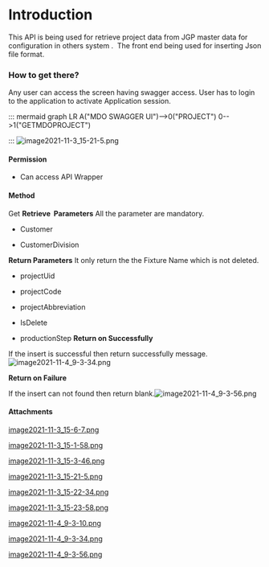 # Introduction

This API is being used for retrieve project data from JGP master data for configuration in others system
. 
The front end being used for inserting Json file format.


### How to get there?


Any user can access the screen having swagger access. User has to login to the application to activate Application session.

::: mermaid
graph LR
A("MDO SWAGGER UI")-->0("PROJECT")
0-->1("GETMDOPROJECT")

:::
![image2021-11-3_15-21-5.png](/.attachments/102040512.png)




#### **Permission** 



- Can access API Wrapper



#### **Method** 


Get
**Retrieve  Parameters** 
All the parameter are mandatory.

- Customer


- CustomerDivision

**Return Parameters** 
It only return the the Fixture Name which is not deleted. 

- projectUid

- projectCode

- projectAbbreviation

- IsDelete

- productionStep
**Return on Successfully** 

If the insert is successful then return successfully message.![image2021-11-4_9-3-34.png](/.attachments/102040675.png)



**Return on Failure** 

If the insert can not found then return blank.![image2021-11-4_9-3-56.png](/.attachments/102040678.png)




#### Attachments

[image2021-11-3_15-6-7.png](/.attachments/102040509.png)
[image2021-11-3_15-1-58.png](/.attachments/102040510.png)
[image2021-11-3_15-3-46.png](/.attachments/102040511.png)
[image2021-11-3_15-21-5.png](/.attachments/102040512.png)
[image2021-11-3_15-22-34.png](/.attachments/102040513.png)
[image2021-11-3_15-23-58.png](/.attachments/102040514.png)
[image2021-11-4_9-3-10.png](/.attachments/102040674.png)
[image2021-11-4_9-3-34.png](/.attachments/102040675.png)
[image2021-11-4_9-3-56.png](/.attachments/102040678.png)
